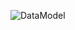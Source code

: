 ![DataModel](https://www.planttext.com/api/plantuml/png/XLBDIiD04BxdAOOSHO9DhGTFFUX5H47n91w2sPP8cetP3If5wCz13q91IZsARn2hqVfJ-mgpR-Jiscgb5WC9y_jzyysaBAINo2F18ykIWGmPREnkRy6Q9pshRW7OUu8bzYfecxp09ziks8jVRiYhGQGZALL5NesD4vIAFI5EU6Bg5yRFJvRLl20qK6vnkLGMClKT7ZlCJvtKCsNs3ZjEcP1YBdcS9Z4NJCVm1ZCSuK2r08UO0JwJ_uuVsCStp2aqL9r9c-z9q-EMdCAIuowvHTiapWthTgKI739OhyKXFsDiBhaHgvclLKTTOAwQn9HXVnfhXucOHu89a1p-bPECgq6oKscWkoJWNZKm1zAMQmCVltG12SlKfUhf31LHz8bUenEe8CCNrLGjrL3j6TahixBjpK18u1MeSkxh2VTDgZwvrkz9fzNVuQjguvkwmX7HjMd6J8yqqFDDhM86o_q3gplMsDVw7lJXQB438kZzMkiCLl4Fh5lJtZAtpu5sqIFdzNic2mui-fvRPHRvvkV_1000)
